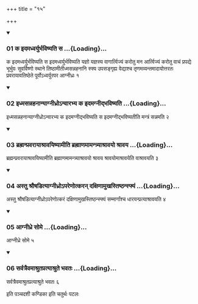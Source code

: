 +++
title = "१५"

+++

<div class="js_include" includetitle="true" newlevelforh1="3" unfilled="" url="/vedAH_yajuH/taittirIyam/sUtram/ApastambaH/shrautam/vishvAsa-prastutiH/02/15/01_ka_idamadhvaryurbhaviShyati_sa.md">
<details open><summary><h3>01 क इदमध्वर्युर्भविष्यति स ...{Loading}...</h3></summary>

क इदमध्वर्युर्भविष्यति स इदमध्वर्युर्भविष्यति यज्ञो यज्ञस्य वागार्त्विज्यं करोतु मन आर्त्विज्यं करोतु वाचं प्रपद्ये भूर्भुवः सुवर्विष्णो स्थाने तिष्ठामीतीध्मसन्नहनानि स्फ्य उपसङ्गृह्य वेद्याश्च तृणमव्यन्तमादायोत्तरतः प्रवरायावतिष्ठेते पूर्वोऽध्वर्युरपर आग्नीध्रः १
</details>
</div>


<div class="js_include" includetitle="true" newlevelforh1="3" unfilled="" url="/vedAH_yajuH/taittirIyam/sUtram/ApastambaH/shrautam/vishvAsa-prastutiH/02/15/02_idhmasannahanAnyAgnIdhro-nvArabhya_ka_idamagnIdbhaviShyati.md">
<details open><summary><h3>02 इध्मसन्नहनान्याग्नीध्रोऽन्वारभ्य क इदमग्नीद्भविष्यति ...{Loading}...</h3></summary>

इध्मसन्नहनान्याग्नीध्रोऽन्वारभ्य क इदमग्नीद्भविष्यति स इदमग्नीद्भविष्यतीति मन्त्रं सन्नमति २
</details>
</div>


<div class="js_include" includetitle="true" newlevelforh1="3" unfilled="" url="/vedAH_yajuH/taittirIyam/sUtram/ApastambaH/shrautam/vishvAsa-prastutiH/02/15/03_brahmanpravarAyAshrAvayiShyAmIti_brahmANamAmantryAshrAvayo_shrAvaya.md">
<details open><summary><h3>03 ब्रह्मन्प्रवरायाश्रावयिष्यामीति ब्रह्माणमामन्त्र्याश्रावयो श्रावय ...{Loading}...</h3></summary>

ब्रह्मन्प्रवरायाश्रावयिष्यामीति ब्रह्माणमामन्त्र्याश्रावयो श्रावय श्रावयोमाश्रावयेति वाश्रावयति ३
</details>
</div>


<div class="js_include" includetitle="true" newlevelforh1="3" unfilled="" url="/vedAH_yajuH/taittirIyam/sUtram/ApastambaH/shrautam/vishvAsa-prastutiH/02/15/04_astu_shrauShaDityAgnIdhro-pareNotkaran_daxiNAmukhastiShThansphyaM.md">
<details open><summary><h3>04 अस्तु श्रौषडित्याग्नीध्रोऽपरेणोत्करन् दक्षिणामुखस्तिष्ठन्स्फ्यं ...{Loading}...</h3></summary>

अस्तु श्रौषडित्याग्नीध्रोऽपरेणोत्करं दक्षिणामुखस्तिष्ठन्स्फ्यं सम्मार्गांश्च धारयन्प्रत्याश्रावयति ४
</details>
</div>


<div class="js_include" includetitle="true" newlevelforh1="3" unfilled="" url="/vedAH_yajuH/taittirIyam/sUtram/ApastambaH/shrautam/vishvAsa-prastutiH/02/15/05_AgnIdhre_some.md">
<details open><summary><h3>05 आग्नीध्रे सोमे ...{Loading}...</h3></summary>

आग्नीध्रे सोमे ५
</details>
</div>


<div class="js_include" includetitle="true" newlevelforh1="3" unfilled="" url="/vedAH_yajuH/taittirIyam/sUtram/ApastambaH/shrautam/vishvAsa-prastutiH/02/15/06_sarvatraivamAshrutapratyAshrute_bhavataH.md">
<details open><summary><h3>06 सर्वत्रैवमाश्रुतप्रत्याश्रुते भवतः ...{Loading}...</h3></summary>

सर्वत्रैवमाश्रुतप्रत्याश्रुते भवतः ६
</details>
</div>



  
इति पञ्चदशी कण्डिका 
इति चतुर्थः पटलः

